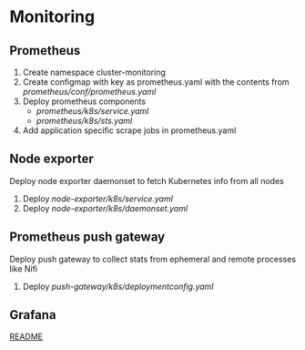 # Monitoring

## Prometheus
1. Create namespace cluster-monitoring
1. Create configmap with key as prometheus.yaml with the contents from _prometheus/conf/prometheus.yaml_
1. Deploy prometheus components
   - _prometheus/k8s/service.yaml_
   - _prometheus/k8s/sts.yaml_
1. Add application specific scrape jobs in prometheus.yaml

## Node exporter
Deploy node exporter daemonset to fetch Kubernetes info from all nodes        
1. Deploy _node-exporter/k8s/service.yaml_
2. Deploy _node-exporter/k8s/daemonset.yaml_

## Prometheus push gateway
Deploy push gateway to collect stats from ephemeral and remote processes like Nifi           
1. Deploy _push-gateway/k8s/deploymentconfig.yaml_

## Grafana
[README](grafana/README.md)

